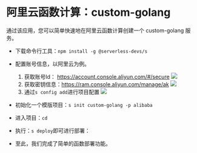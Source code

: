 # 阿里云函数计算：custom-golang

通过该应用，您可以简单快速地在阿里云函数计算创建一个 custom-golang 服务。

- 下载命令行工具：`npm install -g @serverless-devs/s`

- 配置账号信息，以阿里云为例。
    1. 获取账号Id： https://account.console.aliyun.com/#/secure
        ![](https://images.serverlessfans.com/s-tool/zh/start-1.jpg)
    2. 获取密钥信息：https://ram.console.aliyun.com/manage/ak
        ![](https://images.serverlessfans.com/s-tool/zh/start-2.jpg)
    3. 通过`s config add`进行项目配置
        ![](https://images.serverlessfans.com/s-tool/zh/start-3.jpg)

- 初始化一个模版项目：`s init custom-golang -p alibaba`
- 进入项目：`cd `

- 执行：`s deploy`即可进行部署：

- 至此，我们完成了简单的函数部署功能。
